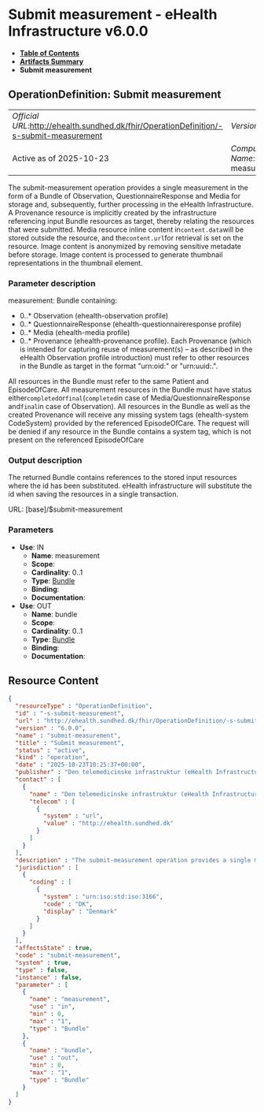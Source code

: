 # Submit measurement - eHealth Infrastructure v6.0.0

* [**Table of Contents**](toc.md)
* [**Artifacts Summary**](artifacts.md)
* **Submit measurement**

## OperationDefinition: Submit measurement 

| | |
| :--- | :--- |
| *Official URL*:http://ehealth.sundhed.dk/fhir/OperationDefinition/-s-submit-measurement | *Version*:6.0.0 |
| Active as of 2025-10-23 | *Computable Name*:submit-measurement |

 
The submit-measurement operation provides a single measurement in the form of a Bundle of Observation, QuestionnaireResponse and Media for storage and, subsequently, further processing in the eHealth Infrastructure. A Provenance resource is implicitly created by the infrastructure referencing input Bundle resources as target, thereby relating the resources that were submitted. 
Media resource inline content in`content.data`will be stored outside the resource, and the`content.url`for retrieval is set on the resource. Image content is anonymized by removing sensitive metadate before storage. Image content is processed to generate thumbnail representations in the thumbnail element. 

### Parameter description

 
measurement: Bundle containing: 
* 0..* Observation (ehealth-observation profile)
* 0..* QuestionnaireResponse (ehealth-questionnaireresponse profile)
* 0..* Media (ehealth-media profile)
* 0..* Provenance (ehealth-provenance profile). Each Provenance (which is intended for capturing reuse of measurement(s) – as described in the eHealth Observation profile introduction) must refer to other resources in the Bundle as target in the format "urn:oid:" or "urn:uuid:.".
 
All resources in the Bundle must refer to the same Patient and EpisodeOfCare. All measurement resources in the Bundle must have status either`completed`or`final`(`completed`in case of Media/QuestionnaireResponse and`final`in case of Observation). All resources in the Bundle as well as the created Provenance will receive any missing system tags (ehealth-system CodeSystem) provided by the referenced EpisodeOfCare. The request will be denied if any resource in the Bundle contains a system tag, which is not present on the referenced EpisodeOfCare 

### Output description

 
The returned Bundle contains references to the stored input resources where the id has been substituted. 
eHealth infrastructure will substitute the id when saving the resources in a single transaction. 

URL: [base]/$submit-measurement

### Parameters

* **Use**: IN
  * **Name**: measurement
  * **Scope**: 
  * **Cardinality**: 0..1
  * **Type**: [Bundle](http://hl7.org/fhir/R4/bundle.html)
  * **Binding**: 
  * **Documentation**: 
* **Use**: OUT
  * **Name**: bundle
  * **Scope**: 
  * **Cardinality**: 0..1
  * **Type**: [Bundle](http://hl7.org/fhir/R4/bundle.html)
  * **Binding**: 
  * **Documentation**: 



## Resource Content

```json
{
  "resourceType" : "OperationDefinition",
  "id" : "-s-submit-measurement",
  "url" : "http://ehealth.sundhed.dk/fhir/OperationDefinition/-s-submit-measurement",
  "version" : "6.0.0",
  "name" : "submit-measurement",
  "title" : "Submit measurement",
  "status" : "active",
  "kind" : "operation",
  "date" : "2025-10-23T10:25:37+00:00",
  "publisher" : "Den telemedicinske infrastruktur (eHealth Infrastructure)",
  "contact" : [
    {
      "name" : "Den telemedicinske infrastruktur (eHealth Infrastructure)",
      "telecom" : [
        {
          "system" : "url",
          "value" : "http://ehealth.sundhed.dk"
        }
      ]
    }
  ],
  "description" : "The submit-measurement operation provides a single measurement in the form of a Bundle of Observation, QuestionnaireResponse and Media for storage and, subsequently, further processing in the eHealth Infrastructure. A Provenance resource is implicitly created by the infrastructure referencing input Bundle resources as target, thereby relating the resources that were submitted. \n\nMedia resource inline content in `content.data` will be stored outside the resource, and the `content.url` for retrieval is set on the resource. Image content is anonymized by removing sensitive metadate before storage. Image content is processed to generate thumbnail representations in the thumbnail element. \n\n\n### Parameter description\nmeasurement: Bundle containing:\n- 0..* Observation (ehealth-observation profile)\n- 0..* QuestionnaireResponse (ehealth-questionnaireresponse profile)\n- 0..* Media (ehealth-media profile)\n- 0..* Provenance (ehealth-provenance profile). Each Provenance (which is intended for capturing reuse of measurement(s) – as described in the eHealth Observation profile introduction) must refer to other resources in the Bundle as target in the format \"urn:oid:<the oid>\" or \"urn:uuid:<the uuid>.\".\n\nAll resources in the Bundle must refer to the same Patient and EpisodeOfCare.\nAll measurement resources in the Bundle must have status either `completed` or `final` (`completed` in case of Media/QuestionnaireResponse and `final` in case of Observation).\nAll resources in the Bundle as well as the created Provenance will receive any missing system tags (ehealth-system CodeSystem) provided by the referenced EpisodeOfCare.\nThe request will be denied if any resource in the Bundle contains a system tag, which is not present on the referenced EpisodeOfCare\n\n\n### Output description\nThe returned Bundle contains references to the stored input resources where the id has been substituted.\n\neHealth infrastructure will substitute the id when saving the resources in a single transaction.",
  "jurisdiction" : [
    {
      "coding" : [
        {
          "system" : "urn:iso:std:iso:3166",
          "code" : "DK",
          "display" : "Denmark"
        }
      ]
    }
  ],
  "affectsState" : true,
  "code" : "submit-measurement",
  "system" : true,
  "type" : false,
  "instance" : false,
  "parameter" : [
    {
      "name" : "measurement",
      "use" : "in",
      "min" : 0,
      "max" : "1",
      "type" : "Bundle"
    },
    {
      "name" : "bundle",
      "use" : "out",
      "min" : 0,
      "max" : "1",
      "type" : "Bundle"
    }
  ]
}

```
